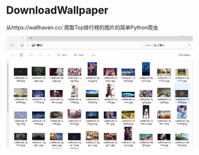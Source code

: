 # DownloadWallpaper
从https://wallhaven.cc/ 爬取Top排行榜的图片的简单Python爬虫

![image-20240510152303701](assets/image-20240510152303701.png)
